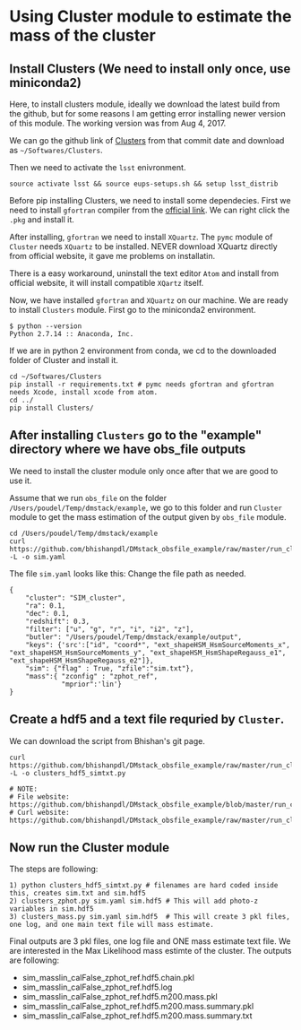# Using Cluster module to estimate the mass of the cluster

## Install Clusters (We need to install only once, use miniconda2)
Here, to install clusters module, ideally we download the latest build from the github, but for some reasons I am
getting error installing newer version of this module. The working version was from Aug 4, 2017.

We can go the github link of [Clusters](https://github.com/nicolaschotard/Clusters) from that commit date and download as `~/Softwares/Clusters`.

Then we need to activate the `lsst` enivronment.
```
source activate lsst && source eups-setups.sh && setup lsst_distrib
```

Before pip installing Clusters, we need to install some dependecies.
First we need to install `gfortran` compiler from the [official link](https://gcc.gnu.org/wiki/GFortranBinaries#MacOS).
We can right click the `.pkg` and install it.

After installing, `gfortran` we need to install `XQuartz`. The `pymc` module of `Cluster` needs `XQuartz` to be installed.
NEVER download XQuartz directly from official website, it gave me problems on installatin.

There is a easy workaround, uninstall the text editor `Atom` and install from official website, it will install 
compatible `XQartz` itself.

Now, we have installed `gfortran` and `XQuartz` on our machine. We are ready to install `Clusters` module.
First go to the miniconda2 environment.

```
$ python --version
Python 2.7.14 :: Anaconda, Inc.
```
If we are in python 2 environment from conda, we cd to the downloaded folder of Cluster and install it.
```
cd ~/Softwares/Clusters
pip install -r requirements.txt # pymc needs gfortran and gfortran needs Xcode, install xcode from atom.
cd ../
pip install Clusters/
```

## After installing `Clusters` go to the "example" directory where we have obs_file outputs
We need to install the cluster module only once after that we are good to use it.

Assume that we run `obs_file` on the folder `/Users/poudel/Temp/dmstack/example`, we go to this
folder and run `Cluster` module to get the mass estimation of the output given by `obs_file` module.


```
cd /Users/poudel/Temp/dmstack/example
curl https://github.com/bhishanpdl/DMstack_obsfile_example/raw/master/run_clusters/sim.yaml -L -o sim.yaml
```


The file `sim.yaml` looks like this:
Change the file path as needed.
```
{
    "cluster": "SIM_cluster",
    "ra": 0.1,
    "dec": 0.1,
    "redshift": 0.3,
    "filter": ["u", "g", "r", "i", "i2", "z"],
    "butler": "/Users/poudel/Temp/dmstack/example/output",
    "keys": {'src':["id", "coord*", "ext_shapeHSM_HsmSourceMoments_x", "ext_shapeHSM_HsmSourceMoments_y", "ext_shapeHSM_HsmShapeRegauss_e1", "ext_shapeHSM_HsmShapeRegauss_e2"]},
    "sim": {"flag" : True, "zfile":"sim.txt"},
    "mass":{ "zconfig" : "zphot_ref",
             "mprior":'lin'}
}
```

## Create a hdf5 and a text file requried by `Cluster`.

We can download the script from Bhishan's git page.   
```
curl https://github.com/bhishanpdl/DMstack_obsfile_example/raw/master/run_clusters/clusters_hdf5_simtxt.py -L -o clusters_hdf5_simtxt.py

# NOTE:
# File website: https://github.com/bhishanpdl/DMstack_obsfile_example/blob/master/run_clusters/clusters_hdf5_simtxt.py
# Curl website: https://github.com/bhishanpdl/DMstack_obsfile_example/raw/master/run_clusters/clusters_hdf5_simtxt.py
```

## Now run the Cluster module
The steps are following:
```
1) python clusters_hdf5_simtxt.py # filenames are hard coded inside this, creates sim.txt and sim.hdf5
2) clusters_zphot.py sim.yaml sim.hdf5 # This will add photo-z variables in sim.hdf5
3) clusters_mass.py sim.yaml sim.hdf5  # This will create 3 pkl files, one log, and one main text file will mass estimate.
```
Final outputs are 3 pkl files, one log file and ONE mass estimate text file. We are interested in the Max Likelihood 
mass estimte of the cluster.
The outputs are following:
- sim_masslin_calFalse_zphot_ref.hdf5.chain.pkl
- sim_masslin_calFalse_zphot_ref.hdf5.log
- sim_masslin_calFalse_zphot_ref.hdf5.m200.mass.pkl
- sim_masslin_calFalse_zphot_ref.hdf5.m200.mass.summary.pkl
- sim_masslin_calFalse_zphot_ref.hdf5.m200.mass.summary.txt

